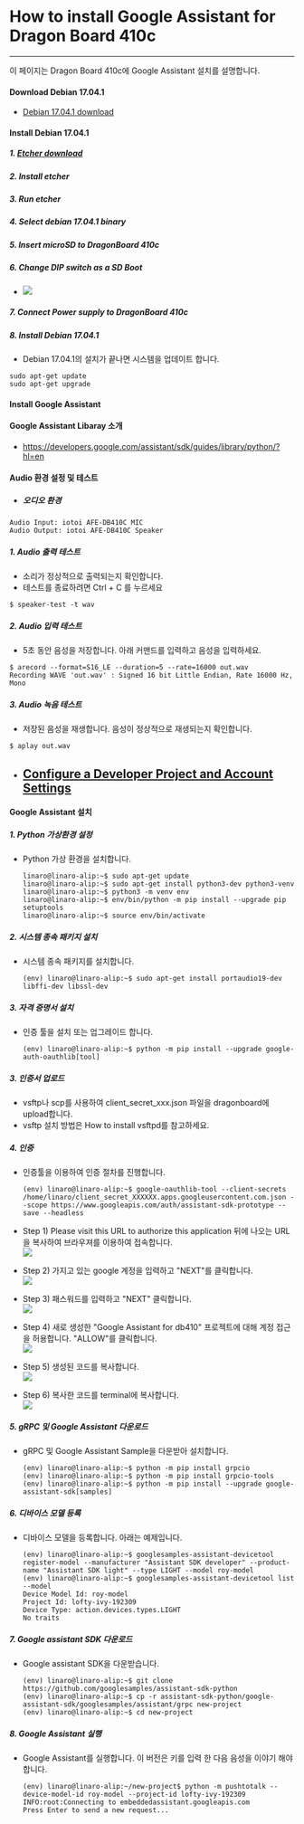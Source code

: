 # How to install Google Assistant for Dragon Board 410c

---

이 페이지는 Dragon Board 410c에 Google Assistant 설치를 설명합니다.

#### Download Debian 17.04.1

* [Debian 17.04.1 download](http://builds.96boards.org/releases/dragonboard410c/linaro/debian/17.04.1/dragonboard410c_sdcard_install_debian-246.zip)

#### Install Debian 17.04.1

##### 1. [Etcher download](https://etcher.io/)

##### 2. Install etcher

##### 3. Run etcher

##### 4. Select debian 17.04.1 binary

##### 5. Insert microSD to DragonBoard 410c

##### 6. Change DIP switch as a SD Boot

* ![](/assets/dragonBoard410c_junper_sdboot.png)

##### 7. Connect Power supply to DragonBoard 410c

##### 8. Install Debian 17.04.1
- Debian 17.04.1의 설치가 끝나면 시스템을 업데이트 합니다.
```
sudo apt-get update
sudo apt-get upgrade
```

#### Install Google Assistant

#### Google Assistant Libaray 소개
- https://developers.google.com/assistant/sdk/guides/library/python/?hl=en

#### Audio 환경 설정 및 테스트
- ##### 오디오 환경
```
Audio Input: iotoi AFE-DB410C MIC
Audio Output: iotoi AFE-DB410C Speaker
```

##### 1. Audio 출력 테스트
- 소리가 정상적으로 출력되는지 확인합니다.
- 테스트를 종료하려면 Ctrl + C 를 누르세요
```
$ speaker-test -t wav
```

##### 2. Audio 입력 테스트
- 5초 동안 음성을 저장합니다. 아래 커맨드를 입력하고 음성을 입력하세요.
```
$ arecord --format=S16_LE --duration=5 --rate=16000 out.wav
Recording WAVE 'out.wav' : Signed 16 bit Little Endian, Rate 16000 Hz, Mono
```
##### 3. Audio 녹음 테스트
- 저장된 음성을 재생합니다. 음성이 정상적으로 재생되는지 확인합니다.
```
$ aplay out.wav
```

* ## [Configure a Developer Project and Account Settings](https://developers.google.com/assistant/sdk/guides/library/python/embed/config-dev-project-and-account?hl=en)

#### Google Assistant 설치

##### 1. Python 가상환경 설정

* Python 가상 환경을 설치합니다.
  ```
  linaro@linaro-alip:~$ sudo apt-get update
  linaro@linaro-alip:~$ sudo apt-get install python3-dev python3-venv
  linaro@linaro-alip:~$ python3 -m venv env
  linaro@linaro-alip:~$ env/bin/python -m pip install --upgrade pip setuptools
  linaro@linaro-alip:~$ source env/bin/activate
  ```

##### 2. 시스템 종속 패키지 설치

* 시스템 종속 패키지를 설치합니다.

  ```
  (env) linaro@linaro-alip:~$ sudo apt-get install portaudio19-dev libffi-dev libssl-dev
  ```

##### 3. 자격 증명서 설치

* 인증 툴을 설치 또는 업그레이드 합니다.
  ```
  (env) linaro@linaro-alip:~$ python -m pip install --upgrade google-auth-oauthlib[tool]
  ```

##### 3. 인증서 업로드

* vsftp나 scp를 사용하여 client\_secret\_xxx.json 파일을 dragonboard에 upload합니다.
* vsftp 설치 방법은 How to install vsftpd를 참고하세요.

##### 4. 인증

* 인증툴을 이용하여 인증 절차를 진행합니다.

  ```
  (env) linaro@linaro-alip:~$ google-oauthlib-tool --client-secrets /home/linaro/client_secret_XXXXXX.apps.googleusercontent.com.json --scope https://www.googleapis.com/auth/assistant-sdk-prototype --save --headless
  ```

* Step 1\) Please visit this URL to authorize this application 뒤에 나오는 URL을 복사하여 브라우져를 이용하여 접속합니다.  
  ![](/assets/dragonBoard_google_assistant_step_1.png)

* Step 2\) 가지고 있는 google 계정을 입력하고 "NEXT"를 클릭합니다.  
  ![](/assets/dragonBoard_google_assistant_step_2.png)

* Step 3\)  패스워드를 입력하고 "NEXT" 클릭합니다.  
  ![](/assets/dragonBoard_google_assistant_step_3.png)

* Step 4\) 새로 생성한 "Google Assistant for db410" 프로젝트에 대해 계정 접근을 허용합니다. "ALLOW"를 클릭합니다.  
  ![](/assets/dragonBoard_google_assistant_step_4.png)

* Step 5\) 생성된 코드를 복사합니다.  
  ![](/assets/dragonBoard_google_assistant_step_5.png)

* Step 6\) 복사한 코드를 terminal에 복사합니다.  
  ![](/assets/dragonBoard_google_assistant_step_6.png)

##### 5. gRPC 및 Google Assistant 다운로드

* gRPC 및 Google Assistant Sample을 다운받아 설치합니다.
  ```
  (env) linaro@linaro-alip:~$ python -m pip install grpcio
  (env) linaro@linaro-alip:~$ python -m pip install grpcio-tools
  (env) linaro@linaro-alip:~$ python -m pip install --upgrade google-assistant-sdk[samples]
  ```

##### 6. 디바이스 모델 등록

* 디바이스 모델을 등록합니다. 아래는 예제입니다.  

  ```
  (env) linaro@linaro-alip:~$ googlesamples-assistant-devicetool register-model --manufacturer "Assistant SDK developer" --product-name "Assistant SDK light" --type LIGHT --model roy-model
  (env) linaro@linaro-alip:~$ googlesamples-assistant-devicetool list --model
  Device Model Id: roy-model
  Project Id: lofty-ivy-192309
  Device Type: action.devices.types.LIGHT
  No traits
  ```

##### 7. Google assistant SDK 다운로드

* Google assistant SDK을 다운받습니다.
  ```
  (env) linaro@linaro-alip:~$ git clone https://github.com/googlesamples/assistant-sdk-python
  (env) linaro@linaro-alip:~$ cp -r assistant-sdk-python/google-assistant-sdk/googlesamples/assistant/grpc new-project
  (env) linaro@linaro-alip:~$ cd new-project
  ```

##### 8. Google Assistant 실행

* Google Assistant를 실행합니다. 이 버전은 키를 입력 한 다음 음성을 이야기 해야 합니다.
  ```
  (env) linaro@linaro-alip:~/new-project$ python -m pushtotalk --device-model-id roy-model --project-id lofty-ivy-192309
  INFO:root:Connecting to embeddedassistant.googleapis.com
  Press Enter to send a new request...
  ```



